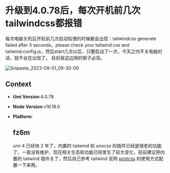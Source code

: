 # 升级到4.0.78后，每次开机前几次tailwindcss都报错

  <!--
感谢您向我们反馈问题，为了高效的解决问题，我们期望你能提供以下信息：
-->

每次电脑关机后开机前几次启动较慢的时候都会出现：tailwindcss generate failed after 5 seconds，please check your tailwind.css and tailwind.config.js，然后start几次以后，只要启动了一次，今天之内不关电脑的话，就不会在出现了。
目前我这边用的架子必现。

![Snipaste_2023-09-01_09-30-00](https://github.com/umijs/umi/assets/17424034/4ffce2cb-86f0-4fb9-9481-af9e49b33465)

## Context

- **Umi Version**:4.0.78
- **Node Version**:v16.18.0
- **Platform**:

  ## fz6m

  umi 4 已经快 2 年了，内置的 tailwind 和 unocss 的插件已经是很老的功能了，一直没有维护，现在相关生态和功能已经发生了较大变化，目前建议把内置的 tailwind 插件关了，然后自己参考 tailwind 官网 [postcss](https://tailwindcss.com/docs/installation/using-postcss) 的使用方式配置一下来用。

